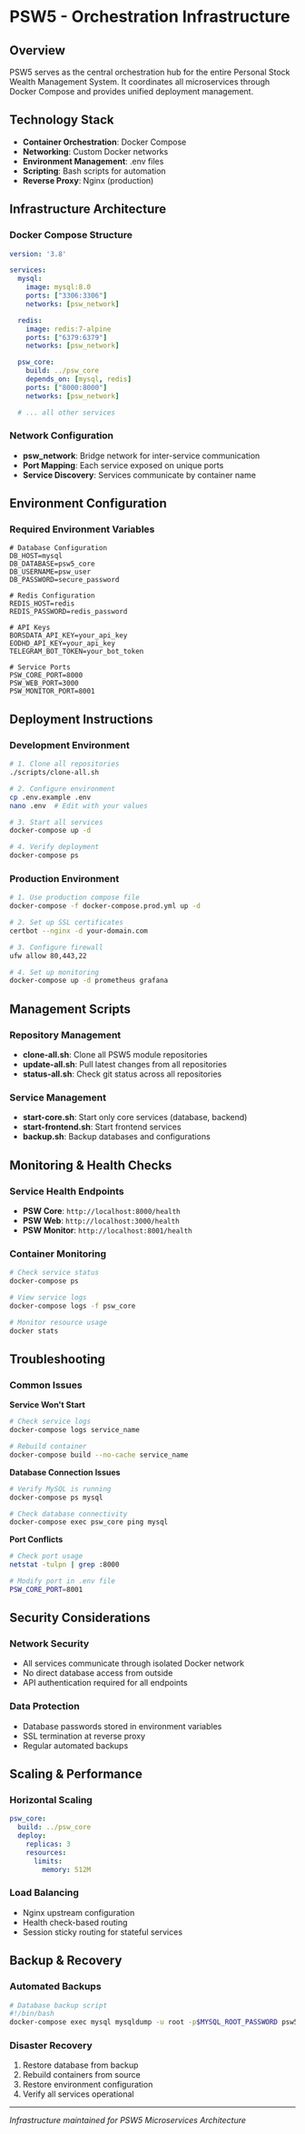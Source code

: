 # PSW5 - Orchestration Infrastructure

## Overview
PSW5 serves as the central orchestration hub for the entire Personal Stock Wealth Management System. It coordinates all microservices through Docker Compose and provides unified deployment management.

## Technology Stack
- **Container Orchestration**: Docker Compose
- **Networking**: Custom Docker networks
- **Environment Management**: .env files
- **Scripting**: Bash scripts for automation
- **Reverse Proxy**: Nginx (production)

## Infrastructure Architecture

### Docker Compose Structure
```yaml
version: '3.8'

services:
  mysql:
    image: mysql:8.0
    ports: ["3306:3306"]
    networks: [psw_network]

  redis:
    image: redis:7-alpine
    ports: ["6379:6379"]
    networks: [psw_network]

  psw_core:
    build: ../psw_core
    depends_on: [mysql, redis]
    ports: ["8000:8000"]
    networks: [psw_network]

  # ... all other services
```

### Network Configuration
- **psw_network**: Bridge network for inter-service communication
- **Port Mapping**: Each service exposed on unique ports
- **Service Discovery**: Services communicate by container name

## Environment Configuration

### Required Environment Variables
```env
# Database Configuration
DB_HOST=mysql
DB_DATABASE=psw5_core
DB_USERNAME=psw_user
DB_PASSWORD=secure_password

# Redis Configuration
REDIS_HOST=redis
REDIS_PASSWORD=redis_password

# API Keys
BORSDATA_API_KEY=your_api_key
EODHD_API_KEY=your_api_key
TELEGRAM_BOT_TOKEN=your_bot_token

# Service Ports
PSW_CORE_PORT=8000
PSW_WEB_PORT=3000
PSW_MONITOR_PORT=8001
```

## Deployment Instructions

### Development Environment
```bash
# 1. Clone all repositories
./scripts/clone-all.sh

# 2. Configure environment
cp .env.example .env
nano .env  # Edit with your values

# 3. Start all services
docker-compose up -d

# 4. Verify deployment
docker-compose ps
```

### Production Environment
```bash
# 1. Use production compose file
docker-compose -f docker-compose.prod.yml up -d

# 2. Set up SSL certificates
certbot --nginx -d your-domain.com

# 3. Configure firewall
ufw allow 80,443,22

# 4. Set up monitoring
docker-compose up -d prometheus grafana
```

## Management Scripts

### Repository Management
- **clone-all.sh**: Clone all PSW5 module repositories
- **update-all.sh**: Pull latest changes from all repositories
- **status-all.sh**: Check git status across all repositories

### Service Management
- **start-core.sh**: Start only core services (database, backend)
- **start-frontend.sh**: Start frontend services
- **backup.sh**: Backup databases and configurations

## Monitoring & Health Checks

### Service Health Endpoints
- **PSW Core**: `http://localhost:8000/health`
- **PSW Web**: `http://localhost:3000/health`
- **PSW Monitor**: `http://localhost:8001/health`

### Container Monitoring
```bash
# Check service status
docker-compose ps

# View service logs
docker-compose logs -f psw_core

# Monitor resource usage
docker stats
```

## Troubleshooting

### Common Issues

**Service Won't Start**
```bash
# Check service logs
docker-compose logs service_name

# Rebuild container
docker-compose build --no-cache service_name
```

**Database Connection Issues**
```bash
# Verify MySQL is running
docker-compose ps mysql

# Check database connectivity
docker-compose exec psw_core ping mysql
```

**Port Conflicts**
```bash
# Check port usage
netstat -tulpn | grep :8000

# Modify port in .env file
PSW_CORE_PORT=8001
```

## Security Considerations

### Network Security
- All services communicate through isolated Docker network
- No direct database access from outside
- API authentication required for all endpoints

### Data Protection
- Database passwords stored in environment variables
- SSL termination at reverse proxy
- Regular automated backups

## Scaling & Performance

### Horizontal Scaling
```yaml
psw_core:
  build: ../psw_core
  deploy:
    replicas: 3
    resources:
      limits:
        memory: 512M
```

### Load Balancing
- Nginx upstream configuration
- Health check-based routing
- Session sticky routing for stateful services

## Backup & Recovery

### Automated Backups
```bash
# Database backup script
#!/bin/bash
docker-compose exec mysql mysqldump -u root -p$MYSQL_ROOT_PASSWORD psw5_core > backup_$(date +%Y%m%d).sql
```

### Disaster Recovery
1. Restore database from backup
2. Rebuild containers from source
3. Restore environment configuration
4. Verify all services operational

---

*Infrastructure maintained for PSW5 Microservices Architecture*